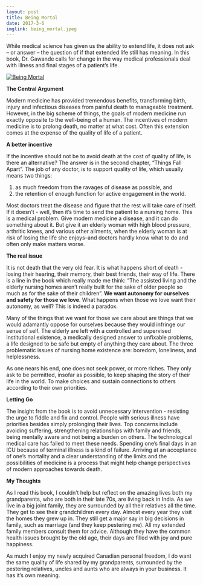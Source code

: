 ```yaml
---
layout: post
title: Being Mortal
date: 2017-3-6
imglink: being_mortal.jpeg
---
```


While medical science has given us the ability to extend life, it does not ask – or answer – the question of if that extended life still has meaning. In this book, Dr. Gawande calls for change in the way medical professionals deal with illness and final stages of a patient’s life.

<div class="centered book">
  <a target="_blank" href="/images/books/{{ page.imglink }}">
    <img src="/images/books/{{ page.imglink }}" alt="Being Mortal">
  </a>
</div>

**The Central Argument**

Modern medicine has provided tremendous benefits, transforming birth, injury and infectious diseases from painful death to manageable treatment. However, in the big scheme of things, the goals of modern medicine run exactly opposite to the well-being of a human. The incentives of modern medicine is to prolong death, no matter at what cost. Often this extension comes at the expense of the quality of life of a patient.

**A better incentive**

If the incentive should not be to avoid death at the cost of quality of life, is there an alternative? The answer is in the second chapter, “Things Fall Apart”. The job of any doctor, is to support quality of life, which usually means two things:

1. as much freedom from the ravages of disease as possible, and
2. the retention of enough function for active engagement in the world.

Most doctors treat the disease and figure that the rest will take care of itself. If it doesn’t - well, then it’s time to send the patient to a nursing home. This is a medical problem. Give modern medicine a disease, and it can do something about it. But give it an elderly woman with high blood pressure, arthritic knees, and various other ailments, when the elderly woman is at risk of losing the life she enjoys–and doctors hardly know what to do and often only make matters worse.

**The real issue**

It is not death that the very old fear. It is what happens short of death - losing their hearing, their memory, their best friends, their way of life. There is a line in the book which really made me think: “The assisted living and the elderly nursing homes aren’t really built for the sake of older people so much as for the sake of their children”. **We want autonomy for ourselves and safety for those we love**. What happens when those we love want their autonomy, as well? This is indeed a paradox.

Many of the things that we want for those we care about are things that we would adamantly oppose for ourselves because they would infringe our sense of self. The elderly are left with a controlled and supervised institutional existence, a medically designed answer to unfixable problems, a life designed to be safe but empty of anything they care about. The three problematic issues of nursing home existence are: boredom, loneliness, and helplessness.

As one nears his end, one does not seek power, or more riches. They only ask to be permitted, insofar as possible, to keep shaping the story of their life in the world. To make choices and sustain connections to others according to their own priorities.

**Letting Go**

The insight from the book is to avoid unnecessary intervention - resisting the urge to fiddle and fix and control. People with serious illness have priorities besides simply prolonging their lives. Top concerns include avoiding suffering, strengthening relationships with family and friends, being mentally aware and not being a burden on others. The technological medical care has failed to meet these needs. Spending one’s final days in an ICU because of terminal illness is a kind of failure. Arriving at an acceptance of one’s mortality and a clear understanding of the limits and the possibilities of medicine is a process that might help change perspectives of modern approaches towards death.

**My Thoughts**

As I read this book, I couldn’t help but reflect on the amazing lives both my grandparents, who are both in their late 70s, are living back in India. As we live in a big joint family, they are surrounded by all their relatives all the time. They get to see their grandchildren every day. Almost every year they visit the homes they grew up in. They still get a major say in big decisions in family, such as marriage (and they keep pestering me). All my extended family members consult them for advice. Although they have the common health issues brought by the old age, their days are filled with joy and pure happiness.

As much I enjoy my newly acquired Canadian personal freedom, I do want the same quality of life shared by my grandparents, surrounded by the pestering relatives, uncles and aunts who are always in your business. It has it’s own meaning.